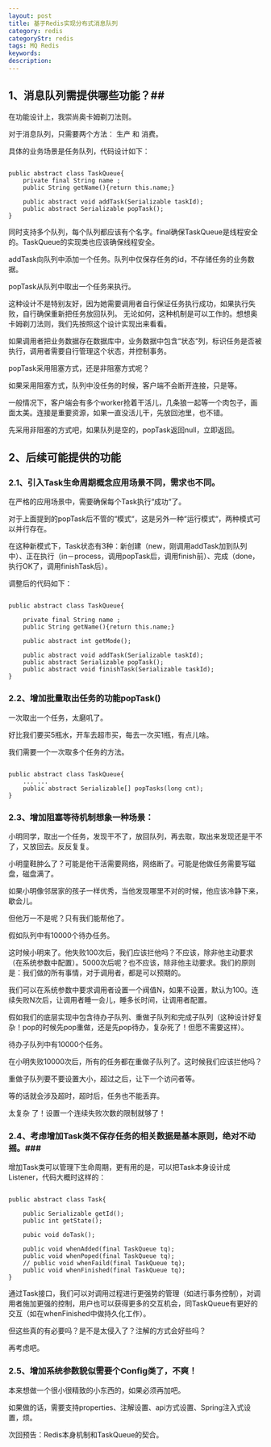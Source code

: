 ```yaml
---
layout: post
title: 基于Redis实现分布式消息队列
category: redis
categoryStr: redis
tags: MQ Redis
keywords: 
description: 
---
```


## 1、消息队列需提供哪些功能？##

在功能设计上，我崇尚奥卡姆剃刀法则。

对于消息队列，只需要两个方法： 生产 和 消费。 

具体的业务场景是任务队列，代码设计如下：

```

public abstract class TaskQueue{
    private final String name ;
    public String getName(){return this.name;}

    public abstract void addTask(Serializable taskId);
    public abstract Serializable popTask();
}

```

同时支持多个队列，每个队列都应该有个名字。final确保TaskQueue是线程安全的。TaskQueue的实现类也应该确保线程安全。

addTask向队列中添加一个任务。队列中仅保存任务的id，不存储任务的业务数据。

popTask从队列中取出一个任务来执行。 

这种设计不是特别友好，因为她需要调用者自行保证任务执行成功，如果执行失败，自行确保重新把任务放回队列。 无论如何，这种机制是可以工作的。想想奥卡姆剃刀法则，我们先按照这个设计实现出来看看。 

如果调用者把业务数据存在数据库中，业务数据中包含“状态“列，标识任务是否被执行，调用者需要自行管理这个状态，并控制事务。

popTask采用阻塞方式，还是非阻塞方式呢？ 

如果采用阻塞方式，队列中没任务的时候，客户端不会断开连接，只是等。 

一般情况下，客户端会有多个worker抢着干活儿，几条狼一起等一个肉包子，画面太美。连接是重要资源，如果一直没活儿干，先放回池里，也不错。 

先采用非阻塞的方式吧，如果队列是空的，popTask返回null，立即返回。

## 2、后续可能提供的功能 ##

### 2.1、引入Task生命周期概念应用场景不同，需求也不同。 ###

在严格的应用场景中，需要确保每个Task执行“成功“了。 

对于上面提到的popTask后不管的“模式“，这是另外一种“运行模式“，两种模式可以并行存在。

在这种新模式下，Task状态有3种：新创建（new，刚调用addTask加到队列中）、正在执行（in－process，调用popTask后，调用finish前）、完成（done，执行OK了，调用finishTask后）。 

调整后的代码如下：

```

public abstract class TaskQueue{

    private final String name ;
    public String getName(){return this.name;}

    public abstract int getMode();

    public abstract void addTask(Serializable taskId);
    public abstract Serializable popTask();
    public abstract void finishTask(Serializable taskId);
}

```

### 2.2、增加批量取出任务的功能popTask() ### 

一次取出一个任务，太磨叽了。

好比我们要买5瓶水，开车去超市买，每去一次买1瓶，有点儿啥。 

我们需要一个一次取多个任务的方法。

```

public abstract class TaskQueue{
    ... ...
    public abstract Serializable[] popTasks(long cnt);
}

```

### 2.3、增加阻塞等待机制想象一种场景： ###

小明同学，取出一个任务，发现干不了，放回队列，再去取，取出来发现还是干不了，又放回去。反反复复。 

小明童鞋肿么了？可能是他干活需要网络，网络断了。可能是他做任务需要写磁盘，磁盘满了。

如果小明像邻居家的孩子一样优秀，当他发现哪里不对的时候，他应该冷静下来，歇会儿。

但他万一不是呢？只有我们能帮他了。

假如队列中有10000个待办任务。 

这时候小明来了。他失败100次后，我们应该拦他吗？不应该，除非他主动要求（在系统参数中配置）。5000次后呢？也不应该，除非他主动要求。我们的原则是：我们做的所有事情，对于调用者，都是可以预期的。

我们可以在系统参数中要求调用者设置一个阀值N，如果不设置，默认为100。连续失败N次后，让调用者睡一会儿，睡多长时间，让调用者配置。

假如我们的底层实现中包含待办子队列、重做子队列和完成子队列（这种设计好复杂！pop的时候先pop重做，还是先pop待办，复杂死了！但愿不需要这样）。 

待办子队列中有10000个任务。

在小明失败10000次后，所有的任务都在重做子队列了。这时候我们应该拦他吗？ 

重做子队列要不要设置大小，超过之后，让下一个访问者等。 

等的话就会涉及超时，超时后，任务也不能丢弃。 

太复杂 了！设置一个连续失败次数的限制就够了！

### 2.4、考虑增加Task类不保存任务的相关数据是基本原则，绝对不动摇。### 

增加Task类可以管理下生命周期，更有用的是，可以把Task本身设计成Listener，代码大概时这样的：

```

public abstract class Task{

    public Serializable getId();
    public int getState();

    pubic void doTask();

    public void whenAdded(final TaskQueue tq);
    public void whenPoped(final TaskQueue tq);
    // public void whenFaild(final TaskQueue tq);
    public void whenFinished(final TaskQueue tq);
}

```

通过Task接口，我们可以对调用过程进行更强势的管理（如进行事务控制），对调用者施加更强的控制，用户也可以获得更多的交互机会，同TaskQueue有更好的交互（如在whenFinished中做持久化工作）。

但这些真的有必要吗？是不是太侵入了？注解的方式会好些吗？ 

再考虑吧。

### 2.5、增加系统参数貌似需要个Config类了，不爽！ ###

本来想做一个很小很精致的小东西的，如果必须再加吧。 

如果做的话，需要支持properties、注解设置、api方式设置、Spring注入式设置，烦。

次回预告：Redis本身机制和TaskQueue的契合。
